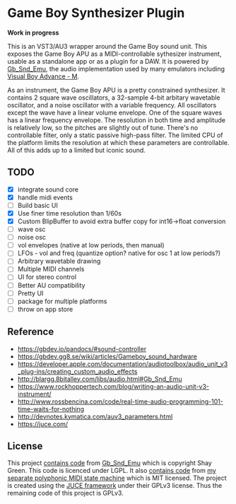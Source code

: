 # Game Boy Synthesizer Plugin

**Work in progress**

This is an VST3/AU3 wrapper around the Game Boy sound unit. This exposes the Game Boy APU as a MIDI-controllable sythesizer instrument, usable as a standalone app or as a plugin for a DAW. It is powered by [Gb_Snd_Emu](http://blargg.8bitalley.com/libs/audio.html#Gb_Snd_Emu), the audio implementation used by many emulators including [Visual Boy Advance - M](https://github.com/visualboyadvance-m/visualboyadvance-m).

As an instrument, the Game Boy APU is a pretty constrained synthesizer. It contains 2 square wave oscillators, a 32-sample 4-bit arbitary wavetable oscillator, and a noise oscillator with a variable frequency. All oscillators except the wave have a linear volume envelope. One of the square waves has a linear frequency envelope. The resolution in both time and amplitude is relatively low, so the pitches are slightly out of tune. There's no controllable filter, only a static passive high-pass filter. The limited CPU of the platform limits the resolution at which these parameters are controllable. All of this adds up to a limited but iconic sound.

## TODO

- [x] integrate sound core
- [x] handle midi events
- [ ] Build basic UI
- [x] Use finer time resolution than 1/60s
- [x] Custom BlipBuffer to avoid extra buffer copy for int16->float conversion
- [ ] wave osc
- [ ] noise osc
- [ ] vol envelopes (native at low periods, then manual)
- [ ] LFOs - vol and freq (quantize option? native for osc 1 at low periods?)
- [ ] Arbitrary wavetable drawing
- [ ] Multiple MIDI channels
- [ ] UI for stereo control
- [ ] Better AU compatibility
- [ ] Pretty UI
- [ ] package for multiple platforms
- [ ] throw on app store

## Reference

- https://gbdev.io/pandocs/#sound-controller
- https://gbdev.gg8.se/wiki/articles/Gameboy_sound_hardware
- https://developer.apple.com/documentation/audiotoolbox/audio_unit_v3_plug-ins/creating_custom_audio_effects
- http://blargg.8bitalley.com/libs/audio.html#Gb_Snd_Emu
- https://www.rockhoppertech.com/blog/writing-an-audio-unit-v3-instrument/
- http://www.rossbencina.com/code/real-time-audio-programming-101-time-waits-for-nothing
- http://devnotes.kymatica.com/auv3_parameters.html
- https://juce.com/

## License

This project [contains code](Source/Gb_Snd_Emu-0.1.4) from [Gb_Snd_Emu](http://blargg.8bitalley.com/libs/audio.html#Gb_Snd_Emu) which is copyright Shay Green. This code is licenced under LGPL. It also [contains code](Source/midimanager) from [my separate polyphonic MIDI state machine](https://github.com/rabidaudio/midi-voicesteal) which is MIT licensed. The project is created using the [JUCE framework](https://juce.com/) under their GPLv3 license. Thus the remaining code of this project is GPLv3.
